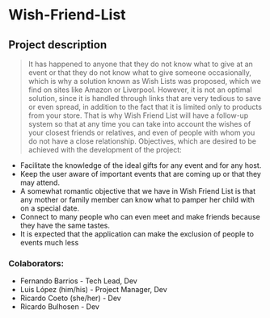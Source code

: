 
# Wish-Friend-List

## Project description
> It has happened to anyone that they do not know what to give at an event or that they do not know what to give someone occasionally, which is why a solution known as Wish Lists was proposed, which we find on sites like Amazon or Liverpool. However, it is not an optimal solution, since it is handled through links that are very tedious to save or even spread, in addition to the fact that it is limited only to products from your store. That is why Wish Friend List will have a follow-up system so that at any time you can take into account the wishes of your closest friends or relatives, and even of people with whom you do not have a close relationship. Objectives, which are desired to be achieved with the development of the project:

* Facilitate the knowledge of the ideal gifts for any event and for any host.
* Keep the user aware of important events that are coming up or that they may attend.
* A somewhat romantic objective that we have in Wish Friend List is that any mother or family member can know what to pamper her child with on a special date.
* Connect to many people who can even meet and make friends because they have the same tastes.
* It is expected that the application can make the exclusion of people to events much less

### Colaborators:
* Fernando Barrios - Tech Lead, Dev 
* Luis López (him/his) - Project Manager, Dev
* Ricardo Coeto (she/her) - Dev
* Ricardo Bulhosen - Dev





